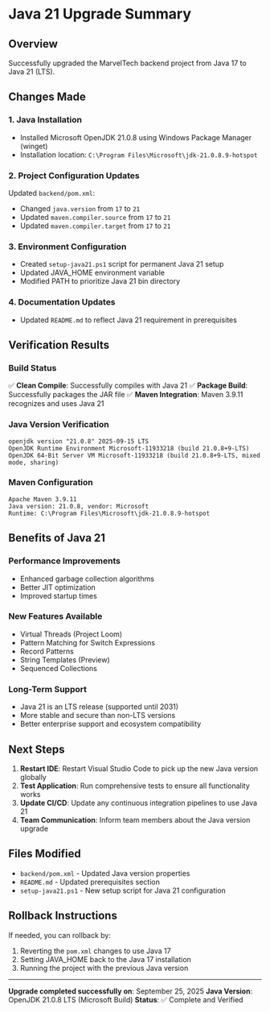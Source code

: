 # Java 21 Upgrade Summary

## Overview
Successfully upgraded the MarvelTech backend project from Java 17 to Java 21 (LTS).

## Changes Made

### 1. Java Installation
- Installed Microsoft OpenJDK 21.0.8 using Windows Package Manager (winget)
- Installation location: `C:\Program Files\Microsoft\jdk-21.0.8.9-hotspot`

### 2. Project Configuration Updates
Updated `backend/pom.xml`:
- Changed `java.version` from `17` to `21`
- Updated `maven.compiler.source` from `17` to `21`
- Updated `maven.compiler.target` from `17` to `21`

### 3. Environment Configuration
- Created `setup-java21.ps1` script for permanent Java 21 setup
- Updated JAVA_HOME environment variable
- Modified PATH to prioritize Java 21 bin directory

### 4. Documentation Updates
- Updated `README.md` to reflect Java 21 requirement in prerequisites

## Verification Results

### Build Status
✅ **Clean Compile**: Successfully compiles with Java 21
✅ **Package Build**: Successfully packages the JAR file
✅ **Maven Integration**: Maven 3.9.11 recognizes and uses Java 21

### Java Version Verification
```
openjdk version "21.0.8" 2025-09-15 LTS
OpenJDK Runtime Environment Microsoft-11933218 (build 21.0.8+9-LTS)
OpenJDK 64-Bit Server VM Microsoft-11933218 (build 21.0.8+9-LTS, mixed mode, sharing)
```

### Maven Configuration
```
Apache Maven 3.9.11
Java version: 21.0.8, vendor: Microsoft
Runtime: C:\Program Files\Microsoft\jdk-21.0.8.9-hotspot
```

## Benefits of Java 21

### Performance Improvements
- Enhanced garbage collection algorithms
- Better JIT optimization
- Improved startup times

### New Features Available
- Virtual Threads (Project Loom)
- Pattern Matching for Switch Expressions
- Record Patterns
- String Templates (Preview)
- Sequenced Collections

### Long-Term Support
- Java 21 is an LTS release (supported until 2031)
- More stable and secure than non-LTS versions
- Better enterprise support and ecosystem compatibility

## Next Steps

1. **Restart IDE**: Restart Visual Studio Code to pick up the new Java version globally
2. **Test Application**: Run comprehensive tests to ensure all functionality works
3. **Update CI/CD**: Update any continuous integration pipelines to use Java 21
4. **Team Communication**: Inform team members about the Java version upgrade

## Files Modified
- `backend/pom.xml` - Updated Java version properties
- `README.md` - Updated prerequisites section
- `setup-java21.ps1` - New setup script for Java 21 configuration

## Rollback Instructions
If needed, you can rollback by:
1. Reverting the `pom.xml` changes to use Java 17
2. Setting JAVA_HOME back to the Java 17 installation
3. Running the project with the previous Java version

---
**Upgrade completed successfully on**: September 25, 2025
**Java Version**: OpenJDK 21.0.8 LTS (Microsoft Build)
**Status**: ✅ Complete and Verified
